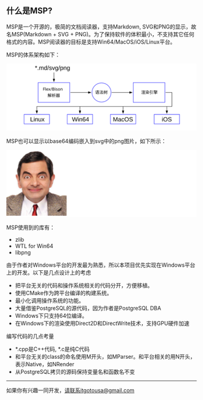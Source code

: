 
## 什么是MSP?

MSP是一个开源的，极简的文档阅读器，支持Markdown, SVG和PNG的显示，故名MSP(Markdown + SVG + PNG)。为了保持软件的体积最小，不支持其它任何格式的内容。MSP阅读器的目标是支持Win64/MacOS/iOS/Linux平台。

MSP的体系架构如下：

![](svg/x0001.svg)

MSP也可以显示以base64编码嵌入到svg中的png图片，如下所示：

![](svg/x0002.svg)

MSP使用到的库有：
- zlib
- WTL for Win64
- libpng


由于作者对Windows平台的开发最为熟悉，所以本项目优先实现在Windows平台上的开发。以下是几点设计上的考虑
- 把平台无关的代码和操作系统相关的代码分开，方便移植。
- 使用CMake作为跨平台编译的构建系统。
- 最小化调用操作系统的功能。
- 大量借鉴PostgreSQL的源代码，因为作者是PostgreSQL DBA
- Windows下只支持64位编译。
- 在Windows下的渲染使用Direct2D和DirectWrite技术，支持GPU硬件加速

编写代码的几点考量
- *.cpp是C++代码, *.c是纯C代码
- 和平台无关的class的命名使用M开头，如MParser。和平台相关的用N开头，表示Native，如NRender
- 从PostgreSQL拷贝的源码保持变量名和函数名不变

***

如果你有兴趣一同开发，请联系itgotousa@gmail.com


